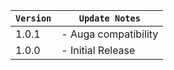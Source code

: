| `Version` | `Update Notes`       |
|-----------|----------------------|
| 1.0.1     | - Auga compatibility |
| 1.0.0     | - Initial Release    |